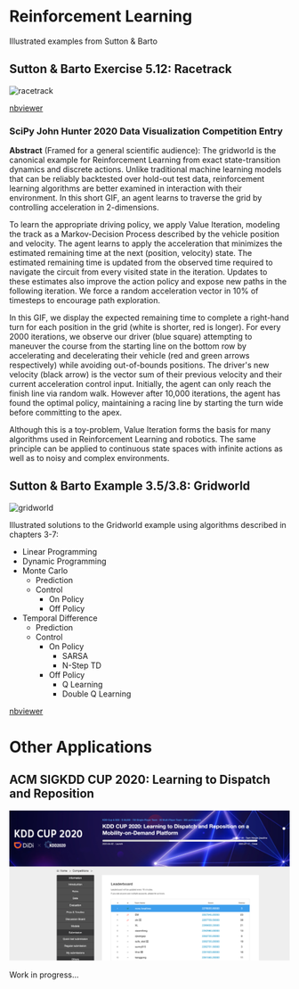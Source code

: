 # Reinforcement Learning
Illustrated examples from Sutton & Barto

## Sutton & Barto Exercise 5.12: Racetrack

![racetrack](images/john_hunter_2020.gif)

[nbviewer](https://nbviewer.jupyter.org/url/github.com/laxatives/rl/blob/master/racetrack_monte_carlo.ipynb)

### SciPy John Hunter 2020 Data Visualization Competition Entry
**Abstract** (Framed for a general scientific audience):
The gridworld is the canonical example for Reinforcement Learning from exact state-transition dynamics and discrete actions. Unlike traditional machine learning models that can be reliably backtested over hold-out test data, reinforcement learning algorithms are better examined in interaction with their environment. In this short GIF, an agent learns to traverse the grid by controlling acceleration in 2-dimensions.

To learn the appropriate driving policy, we apply Value Iteration, modeling the track as a Markov-Decision Process described by the vehicle position and velocity. The agent learns to apply the acceleration that minimizes the estimated remaining time at the next (position, velocity) state. The estimated remaining time is updated from the observed time required to navigate the circuit from every visited state in the iteration. Updates to these estimates also improve the action policy and expose new paths in the following iteration. We force a random acceleration vector in 10% of timesteps to encourage path exploration.

In this GIF, we display the expected remaining time to complete a right-hand turn for each position in the grid (white is shorter, red is longer). For every 2000 iterations, we observe our driver (blue square) attempting to maneuver the course from the starting line on the bottom row by accelerating and decelerating their vehicle (red and green arrows respectively) while avoiding out-of-bounds positions. The driver's new velocity (black arrow) is the vector sum of their previous velocity and their current acceleration control input. Initially, the agent can only reach the finish line via random walk. However after 10,000 iterations, the agent has found the optimal policy, maintaining a racing line by starting the turn wide before committing to the apex.

Although this is a toy-problem, Value Iteration forms the basis for many algorithms used in Reinforcement Learning and robotics. The same principle can be applied to continuous state spaces with infinite actions as well as to noisy and complex environments.


## Sutton & Barto Example 3.5/3.8: Gridworld

![gridworld](images/qlearning.png)

Illustrated solutions to the Gridworld example using algorithms described in chapters 3-7:

- Linear Programming
- Dynamic Programming
- Monte Carlo 
  - Prediction
  - Control
    - On Policy
    - Off Policy
- Temporal Difference
  - Prediction
  - Control 
    - On Policy
      - SARSA
      - N-Step TD
    - Off Policy
      - Q Learning
      - Double Q Learning

[nbviewer](https://nbviewer.jupyter.org/url/github.com/laxatives/rl/blob/master/gridworld_mdp.ipynb)

# Other Applications

## ACM SIGKDD CUP 2020: Learning to Dispatch and Reposition

![kddcup](images/kddcup_05_17.png)

Work in progress...

